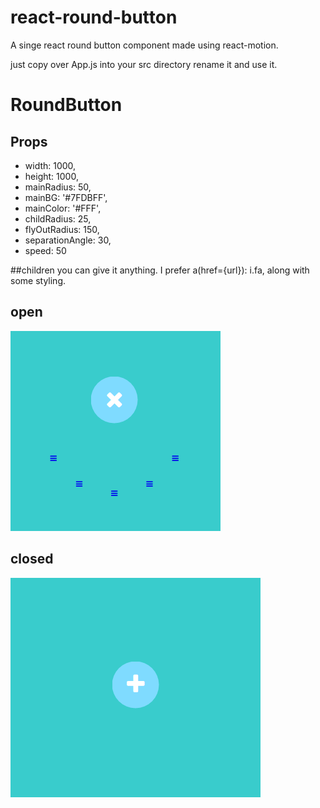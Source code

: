 react-round-button
=====================

A singe react round button component made using react-motion.

just copy over App.js into your src directory rename it and use it.

# RoundButton
## Props
* width: 1000,
* height: 1000,
* mainRadius: 50,
* mainBG: '#7FDBFF',
* mainColor: '#FFF',
* childRadius: 25,
* flyOutRadius: 150,
* separationAngle: 30,
* speed: 50

##children
you can give it anything. I prefer a(href={url}): i.fa, along with some styling.

## open
![open](https://raw.githubusercontent.com/jsmankoo/react-round-button/master/open.png)

## closed
![closed](https://raw.githubusercontent.com/jsmankoo/react-round-button/master/closed.png)
